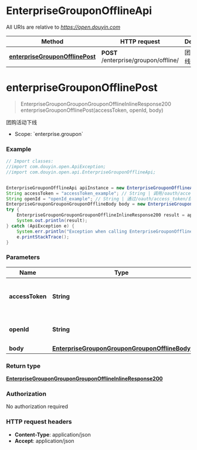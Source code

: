 # EnterpriseGrouponOfflineApi

All URIs are relative to *https://open.douyin.com*

Method | HTTP request | Description
------------- | ------------- | -------------
[**enterpriseGrouponOfflinePost**](EnterpriseGrouponOfflineApi.md#enterpriseGrouponOfflinePost) | **POST** /enterprise/groupon/offline/ | 团购活动下线

<a name="enterpriseGrouponOfflinePost"></a>
# **enterpriseGrouponOfflinePost**
> EnterpriseGrouponGrouponGrouponOfflineInlineResponse200 enterpriseGrouponOfflinePost(accessToken, openId, body)

团购活动下线

* Scope: &#x60;enterprise.groupon&#x60; 

### Example
```java
// Import classes:
//import com.douyin.open.ApiException;
//import com.douyin.open.api.EnterpriseGrouponOfflineApi;


EnterpriseGrouponOfflineApi apiInstance = new EnterpriseGrouponOfflineApi();
String accessToken = "accessToken_example"; // String | 调用/oauth/access_token/生成的token，此token需要用户授权。
String openId = "openId_example"; // String | 通过/oauth/access_token/获取，用户唯一标志
EnterpriseGrouponGrouponGrouponOfflineBody body = new EnterpriseGrouponGrouponGrouponOfflineBody(); // EnterpriseGrouponGrouponGrouponOfflineBody | 
try {
    EnterpriseGrouponGrouponGrouponOfflineInlineResponse200 result = apiInstance.enterpriseGrouponOfflinePost(accessToken, openId, body);
    System.out.println(result);
} catch (ApiException e) {
    System.err.println("Exception when calling EnterpriseGrouponOfflineApi#enterpriseGrouponOfflinePost");
    e.printStackTrace();
}
```

### Parameters

Name | Type | Description  | Notes
------------- | ------------- | ------------- | -------------
 **accessToken** | **String**| 调用/oauth/access_token/生成的token，此token需要用户授权。 |
 **openId** | **String**| 通过/oauth/access_token/获取，用户唯一标志 |
 **body** | [**EnterpriseGrouponGrouponGrouponOfflineBody**](EnterpriseGrouponGrouponGrouponOfflineBody.md)|  | [optional]

### Return type

[**EnterpriseGrouponGrouponGrouponOfflineInlineResponse200**](EnterpriseGrouponGrouponGrouponOfflineInlineResponse200.md)

### Authorization

No authorization required

### HTTP request headers

 - **Content-Type**: application/json
 - **Accept**: application/json

